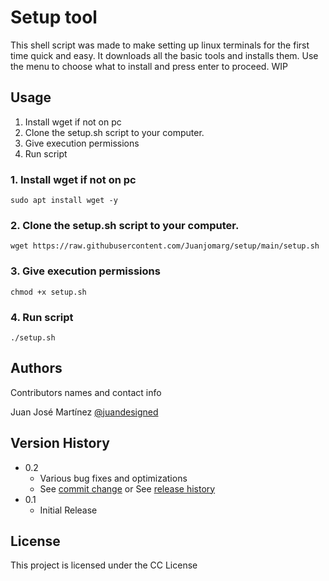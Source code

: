 # Setup tool

This shell script was made to make setting up linux terminals for the first time quick and easy. It downloads all the basic tools and installs them. Use the menu to choose what to install and press enter to proceed. WIP

## Usage

1. Install wget if not on pc
2. Clone the setup.sh script to your computer.
3. Give execution permissions
4. Run script

### 1. Install wget if not on pc

```
sudo apt install wget -y
```

### 2. Clone the setup.sh script to your computer.

```
wget https://raw.githubusercontent.com/Juanjomarg/setup/main/setup.sh
```

### 3. Give execution permissions

```
chmod +x setup.sh
```

### 4. Run script

```
./setup.sh
```

## Authors

Contributors names and contact info

Juan José Martínez
[@juandesigned](https://instagram.com/juandesigned)

## Version History

* 0.2
    * Various bug fixes and optimizations
    * See [commit change]() or See [release history]()
* 0.1
    * Initial Release

## License

This project is licensed under the CC License

